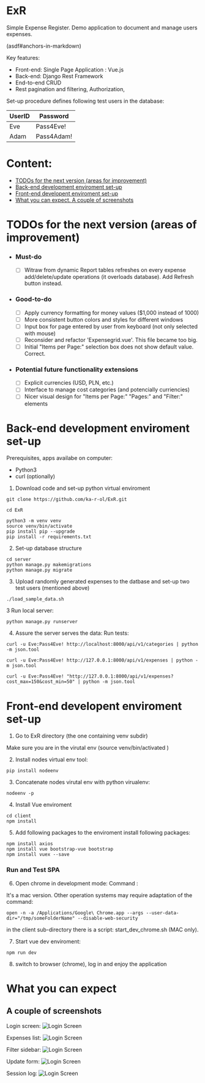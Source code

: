 # ExR

Simple Expense Register.
Demo application to document and manage users expenses.

(asdf#anchors-in-markdown)

Key features:
* Front-end: Single Page Application : Vue.js
* Back-end: Django Rest Framework
* End-to-end CRUD
* Rest pagination and filtering, Authorization, 


Set-up procedure defines following test users in the database:

UserID | Password
------------ | -------------
Eve | Pass4Eve!
Adam | Pass4Adam!

# <a name="CONTENT">Content:<a>

* [TODOs for the next version (areas for improvement)](#TOC1)
* [Back-end development enviroment set-up](#TOC2)
* [Front-end developent enviroment set-up](#TOC3)
* [What you can expect. A couple of screenshots](#TOC4)
  
# <a name="TOC1">TODOs for the next version (areas of improvement) </a>
- ### Must-do
  - [ ] Witraw from dynamic Report tables refreshes on every expense add/delete/update operations (it overloads database). Add Refresh button instead.
- ### Good-to-do
  - [ ] Apply currency formatting for money values ($1,000 instead of 1000)
  - [ ] More consistent button colors and styles for different windows
  - [ ] Input box for page entered by user from keyboard (not only selected with mouse)
  - [ ] Reconsider and refactor 'Expensegrid.vue'. This file became too big.
  - [ ] Initial "Items per Page:" selection box does not show default value. Correct.
- ### Potential future functionality extensions
  - [ ] Explicit currencies (USD, PLN, etc.)
  - [ ] Interface to manage cost categories  (and potencially curriencies)
  - [ ] Nicer visual design for "Items per Page:" "Pages:" and "Filter:" elements

# [<a name="TOC2">Back-end development enviroment set-up</a>](#CONTENT)

Prerequisites, apps availabe on computer:
 - Python3 
 - curl (optionally)
 

1. Download code and set-up python virtual enviroment
```
git clone https://github.com/ka-r-ol/ExR.git

cd ExR

python3 -m venv venv
source venv/bin/activate
pip install pip --upgrade
pip install -r requirements.txt
```
2. Set-up database structure
```
cd server
python manage.py makemigrations
python manage.py migrate 
```



3. Upload randomly generated expenses to the datbase and set-up two test users (mentioned above)
```
./load_sample_data.sh
```


3 Run local server:
```
python manage.py runserver
```

4. Assure the server serves the data:
Run tests: 
```
curl -u Eve:Pass4Eve! http://localhost:8000/api/v1/categories | python -m json.tool

curl -u Eve:Pass4Eve! http://127.0.0.1:8000/api/v1/expenses | python -m json.tool

curl -u Eve:Pass4Eve! "http://127.0.0.1:8000/api/v1/expenses?cost_max=150&cost_min=50" | python -m json.tool

```

# [<a name="TOC3">Front-end developent enviroment set-up</a>](#CONTENT)

1. Go to ExR directory (the one containing venv subdir)

Make sure you are in the virutal env (source venv/bin/activated )

2. Install nodes virtual env tool:
```
pip install nodeenv
```
3.  Concatenate nodes virutal env with python virualenv:
```
nodeenv -p
```
4. Install Vue enviroment
```
cd client
npm install
```

5. Add following packages to the enviroment
install following packages:
```
npm install axios
npm install vue bootstrap-vue bootstrap
npm install vuex --save
```

### Run and Test SPA

6. Open chrome in development mode:
Command :

It's a mac version. Other operation systems may require adaptation of the command:
```
open -n -a /Applications/Google\ Chrome.app --args --user-data-dir="/tmp/someFolderName" --disable-web-security
```
in the client sub-directory there is a script: start_dev_chrome.sh (MAC only).


7. Start vue dev enviroment:
```
npm run dev
```

8. switch to browser (chrome), log in and enjoy the application


# [<a name="TOC4">What you can expect </a>](#CONTENT)

## A couple of screenshots

Login screen:
![Login Screen](screenshots/Screenshot_01.png)

Expenses list:
![Login Screen](screenshots/Screenshot_02.png)

Filter sidebar:
![Login Screen](screenshots/Screenshot_03.png)

Update form:
![Login Screen](screenshots/Screenshot_04.png)

Session log:
![Login Screen](screenshots/Screenshot_05.png)
